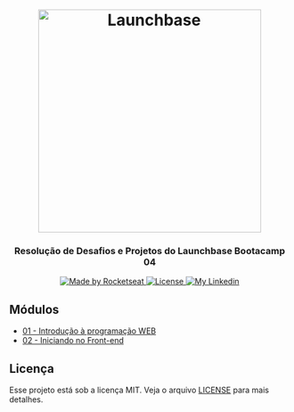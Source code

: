 <h1 align="center">
    <img alt="Launchbase" src="https://storage.googleapis.com/golden-wind/bootcamp-launchbase/logo.png" width="400px" />
</h1>

<h3 align="center">
  Resolução de Desafios e Projetos do Launchbase Bootacamp 04
</h3>

<p align="center">

  <a href="https://rocketseat.com.br">
    <img alt="Made by Rocketseat" src="https://img.shields.io/badge/made%20by-Rocketseat-%23F8952D">
  </a>

  <a href="LICENSE" >
    <img alt="License" src="https://img.shields.io/badge/license-MIT-%23F8952D">
  </a>
  
  <a href="https://www.linkedin.com/in/chicodiegomoreira/" >
    <img alt="My Linkedin" src="https://img.shields.io/badge/-chicodiegomoreira-%230077B5?style=social&logo=linkedin">
  </a>

</p>

## Módulos

- [01 - Introdução à programação WEB](https://github.com/chicodiegomoreira/launchbase-04-modulo-01)
- [02 - Iniciando no Front-end](https://github.com/chicodiegomoreira/launchbase-04-modulo-02)

## Licença

Esse projeto está sob a licença MIT. Veja o arquivo [LICENSE](https://github.com/chicodiegomoreira/launchbase-04-modulo-02/blob/master/LICENSE) para mais detalhes.
